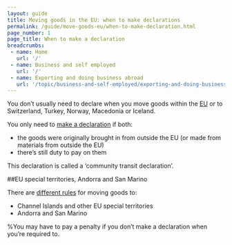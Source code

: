 ```yaml
---
layout: guide
title: Moving goods in the EU: when to make declarations
permalink: /guide/move-goods-eu/when-to-make-declaration.html
page_number: 1
page_title: When to make a declaration
breadcrumbs:
 - name: Home
   url: '/'
 - name: Business and self employed
   url: '/'
 - name: Exporting and doing business abroad
   url: '/topic/business-and-self-employed/exporting-and-doing-business-abroad.html'   
---
```


You don’t usually need to declare when you move goods within the [EU](/eu-eea) or to Switzerland, Turkey, Norway, Macedonia or Iceland.

You only need to [make a declaration](http://govuk-import-export.herokuapp.com/guide/move-goods-eu/make-declaration.html) if both:

- the goods were originally brought in from outside the EU (or made from materials from outside the EU)
- there’s still duty to pay on them

This declaration is called a ‘community transit declaration’.

##EU special territories, Andorra and San Marino

There are [different rules](http://govuk-import-export.herokuapp.com/guide/move-goods-eu/special-territories.html) for moving goods to:

- Channel Islands and other EU special territories
- Andorra and San Marino

%You may have to pay a penalty if you don’t make a declaration when you’re required to.
